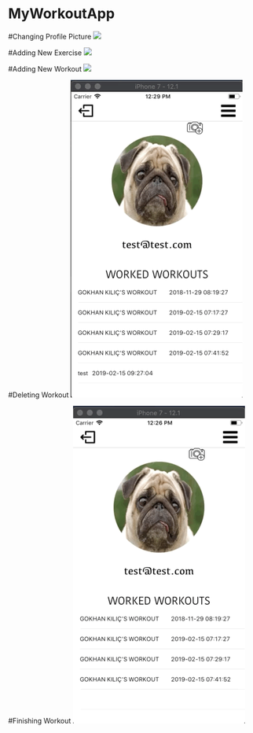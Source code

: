 # MyWorkoutApp

#Changing Profile Picture
![](changePicture.gif)

#Adding New Exercise
![](addExercise.gif)

#Adding New Workout
![](addWorkout.gif)

#Deleting Workout
![](deleteWorkout.gif)

#Finishing Workout
![](finishWorkout.gif)

